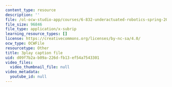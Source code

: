 ```yaml
---
content_type: resource
description: ''
file: /ol-ocw-studio-app/courses/6-832-underactuated-robotics-spring-2009/d09f7b2ab09a226dfb13ef54a7543301_7la43dvoLh0.srt
file_size: 96846
file_type: application/x-subrip
learning_resource_types: []
license: https://creativecommons.org/licenses/by-nc-sa/4.0/
ocw_type: OCWFile
resourcetype: Other
title: 3play caption file
uid: d09f7b2a-b09a-226d-fb13-ef54a7543301
video_files:
  video_thumbnail_file: null
video_metadata:
  youtube_id: null
---
```

